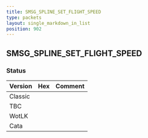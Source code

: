 ```yaml
---
title: SMSG_SPLINE_SET_FLIGHT_SPEED
type: packets
layout: single_markdown_in_list
position: 902
---
```


## SMSG_SPLINE_SET_FLIGHT_SPEED

### Status

Version | Hex | Comment
---------- | ---------- | ---------- 
Classic |  |  
TBC |  |  
WotLK |  |  
Cata |  |  
